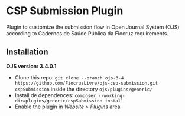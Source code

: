 # CSP Submission Plugin

Plugin to customize the submission flow in Open Journal System (OJS) according to Cadernos de Saúde Pública da Fiocruz requirements.


## Installation

**OJS version: 3.4.0.1**

- Clone this repo: ``git clone --branch ojs-3-4 https://github.com/FiocruzLivre/ojs-csp-submission.git cspSubmission`` inside the directory ``ojs/plugins/generic/``
- Install de dependences: ``composer --working-dir=plugins/generic/cspSubmission install``
- Enable the plugin in _Website > Plugins_ area